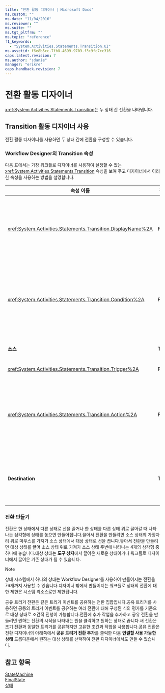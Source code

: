 ```yaml
---
title: "전환 활동 디자이너 | Microsoft Docs"
ms.custom: ""
ms.date: "11/04/2016"
ms.reviewer: ""
ms.suite: ""
ms.tgt_pltfrm: ""
ms.topic: "reference"
f1_keywords: 
  - "System.Activities.Statements.Transition.UI"
ms.assetid: f6e8b5cc-7fb8-4699-9703-f3c9fc7cc316
caps.latest.revision: 7
ms.author: "sdanie"
manager: "erikre"
caps.handback.revision: 7
---
```

# 전환 활동 디자이너
<xref:System.Activities.Statements.Transition>는 두 상태 간 전환을 나타냅니다.  
  
## Transition 활동 디자이너 사용  
 전환 활동 디자이너를 사용하면 두 상태 간에 전환을 구성할 수 있습니다.  
  
### Workflow Designer의 Transition 속성  
 다음 표에서는 가장 워크플로 디자이너를 사용하여 설정할 수 있는 <xref:System.Activities.Statements.Transition> 속성을 보여 주고 디자이너에서 이러한 속성을 사용하는 방법을 설명합니다.  
  
|속성 이름|필수|사용법|  
|-----------|--------|---------|  
|<xref:System.Activities.Statements.Transition.DisplayName%2A>|False|<xref:System.Activities.Statements.Transition> 활동 디자이너의 이름을 지정합니다.기본값은 **T1**입니다.값은 속성 그리드, 확장된 전환 디자이너의 헤더 및 확장된 전환 디자이너 내에서 작업 섹션의 헤더에서 편집할 수 있습니다.<xref:System.Activities.Activity.DisplayName%2A>은 워크플로 디자이너 상단에 표시되는 이동 경로 탐색에 사용됩니다.<br /><br /> <xref:System.Activities.Activity.DisplayName%2A>은 꼭 필요하지 않더라도 사용하는 것이 좋습니다.|  
|<xref:System.Activities.Statements.Transition.Condition%2A>|False|있을 경우 대상 상태에 제어를 전달하기 전에 **True**가 되는 식을 지정합니다.속성 그리드 및 확장 전환 디자이너에서 이 조건을 편집할 수 있습니다.전환 디자이너에 나타나는 순서로 공유 전환의 여러 조건을 평가합니다. **Note:**  전환의 <xref:System.Activities.Statements.Transition.Condition%2A>가 **False**가 되거나 모든 공유 트리거 전환 조건이 **False**가 되는 경우, 전환이 일어나지 않으며 해당 상태로부터의 모든 전환에 대한 모든 트리거가 다시 예정됩니다.이 자습서에서는 조건을 구성하는 방법 때문에 이 상황이 일어날 수 없으며, 추측이 올바른 것인지 또는 잘못된 것인지에 대한 구체적인 작업을 가지고 있습니다.|  
|**소스**|True|이 전환이 원래 발생한 상태를 나타냅니다.소스 상태의 이름을 클릭하면 디자이너 보기가 해당 상태의 확장된 보기로 전환됩니다.이 값은 전환이 만들어질 때 설정되며 변경될 수 있습니다.|  
|<xref:System.Activities.Statements.Transition.Trigger%2A>|False|완료는 전환을 시작하는 활동을 지정합니다.이 활동을 설정하려면 **도구 상자**에서 활동을 끌어 전환의 **트리거** 섹션에 놓습니다.|  
|<xref:System.Activities.Statements.Transition.Action%2A>|False|트리거 활동이 완료될 때 실행되는 활동을 지정하고 <xref:System.Activities.Statements.Transition.Condition%2A>가 있을 경우 **true**로 평가합니다.이 활동은 소스 상태\(있을 경우\)에 대한 <xref:System.Activities.Statements.State.Exit%2A> 활동이 실행된 후에 대상 상태로 전환할 때 실행됩니다.전환 디자이너가 확장되면 **도구 상자**에서 활동을 끌어 전환의 **작업** 섹션에 놓으면 이 값을 설정할 수 있습니다.단일 전환에 여러 작업이 있을 수 있습니다.개별 작업을 확장하고 수축할 수 있으며 전환 중인 작업이 여러 개 있을 때 작업에 나타나는 위 또는 아래 화살표를 클릭하여 순서를 지정할 수 있습니다.|  
|**Destination**|True|전환이 완료된 후 상태 시스템이 전환하는 상태를 나타냅니다.이는 개체 모델에 있는 전환의 <xref:System.Activities.Statements.Transition.To%2A> 속성에 해당합니다.대상 상태의 이름을 클릭하면 디자이너 보기가 해당 상태의 확장된 보기로 전환됩니다.이 값은 전환이 만들어지면 설정되고 전환을 디자이너의 대상 상태에 연결하는 화살표를 끌어 변경할 수 있습니다.|  
  
### 전환 만들기  
 전환은 한 상태에서 다른 상태로 선을 끌거나 한 상태를 다른 상태 위로 끌어갈 때 나타나는 삼각형에 상태를 놓으면 만들어집니다.끌어서 전환을 만들려면 소스 상태의 가장자리 위로 마우스를 가져가 소스 상태에서 대상 상태로 선을 끕니다.놓아서 전환을 만들려면 대상 상태를 끌어 소스 상태 위로 가져가 소스 상태 주변에 나타나는 4개의 삼각형 중 하나에 놓습니다.대상 상태는 **도구 상자**에서 끌어온 새로운 상태이거나 워크플로 디자이너에서 끌어온 기존 상태가 될 수 있습니다.  
  
> [!NOTE]
>  상태 시스템에서 하나의 상태는 Workflow Designer를 사용하여 만들어지는 전환을 76개까지 사용할 수 있습니다.디자이너 밖에서 만들어지는 워크플로 상태의 전환에 대한 제한은 시스템 리소스로만 제한됩니다.  
  
 공유 트리거 전환은 같은 트리거 이벤트를 공유하는 전환 집합입니다.공유 트리거를 사용하면 공통의 트리거 이벤트를 공유하는 여러 전환에 대해 구성된 식의 평가를 기준으로 대상 상태로 조건적 진행이 가능합니다.전환에 추가 작업을 추가하고 공유 전환을 만들려면 원하는 전환의 시작을 나타내는 원을 클릭하고 원하는 상태로 끕니다.새 전환은 초기 전환과 동일한 트리거를 공유하지만 고유한 조건과 작업을 사용합니다.공유 전환은 전환 디자이너의 아래쪽에서 **공유 트리거 전환 추가**를 클릭한 다음 **연결할 사용 가능한 상태** 드롭다운에서 원하는 대상 상태를 선택하여 전환 디자이너에서도 만들 수 있습니다.  
  
## 참고 항목  
 [StateMachine](../workflow-designer/statemachine-activity-designer.md)   
 [FinalState](../workflow-designer/finalstate-activity-designer.md)   
 [상태](../workflow-designer/state-activity-designer.md)